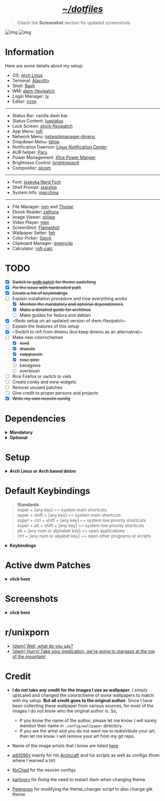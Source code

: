 <h1 align="center"><i><u>~/dotfiles</u></i></h1>

> Check the **Screenshot** section for updated screenshots

![img](/ss/dwm_gruvbox_cozy-night.png)
![img](/ss/dwm_nord_catppuccin-macchiato.png)

# Information
Here are some details about my setup:
- OS: [Arch Linux](https://archlinux.org/)
- Terminal: [Alacritty](https://github.com/alacritty/alacritty)
- Shell: [Bash](https://www.gnu.org/software/bash/)
- WM: [dwm-flexipatch](https://github.com/bakkeby/dwm-flexipatch)
- Login Manager: [ly](https://github.com/fairyglade/ly)
- Editor: [nvim](https://github.com/neovim/neovim)
---
- Status Bar: vanilla dwm bar
- Status Content: [luastatus](https://github.com/shdown/luastatus)
- Lock Screen: [slock-flexipatch](https://github.com/bakkeby/slock-flexipatch)
- App Menu: [rofi](https://github.com/davatorium/rofi)
- Network Menu: [networkmanager-dmenu](https://github.com/firecat53/networkmanager-dmenu)
- Dropdown Menu: [tdrop](https://github.com/noctuid/tdrop)
- Notification Daemon: [Linux Notification Center](https://github.com/phuhl/linux_notification_center)
- AUR helper: [Paru](https://github.com/Morganamilo/paru)
- Power Management: [Xfce Power Manger](https://docs.xfce.org/xfce/xfce4-power-manager/start)
- Brightness Control: [brightnessctl](https://github.com/Hummer12007/brightnessctl)
- Compositor: [picom](https://github.com/yshui/picom)
---
- Font: [Iosevka Nerd Font](https://www.nerdfonts.com/)
- Shell Prompt: [starship](https://github.com/starship/starship)
- System Info: [macchina](https://github.com/Macchina-CLI/macchina)
---
- File Manager: [nnn](https://github.com/jarun/nnn) and [Thunar](https://docs.xfce.org/xfce/thunar/start)
- Ebook Reader: [zathura](https://github.com/pwmt/zathura)
- Image Viewer: [qView](https://github.com/jurplel/qView)
- Video Player: [mpv](https://github.com/mpv-player/mpv)
- ScreenShot: [Flameshot](https://github.com/flameshot-org/flameshot)
- Wallpaper Setter: [feh](https://github.com/derf/feh)
- Color Picker: [Gpick](https://github.com/thezbyg/gpick)
- Clipboard Manager: [greenclip](https://github.com/erebe/greenclip)
- Calculator: [rofi-calc](https://github.com/svenstaro/rofi-calc)

# TODO
- [x] ~~Switch to [xrdb patch](https://dwm.suckless.org/patches/xrdb/) for theme switching~~
- [x] ~~Fix the issue with hardcoded path~~
- [x] ~~Create a list of keybindings~~
- [ ] Explain installation procedure and how everything works
	- [x] ~~Mention the mandatory and optional dependencies~~
	- [x] ~~Make a detailed guide for archlinux~~
	- [ ] Make guides for fedora and debian
- [x] ~Redo setup on an updated version of dwm-flexipatch~
- [ ] Explain the features of this setup
- [x] ~Switch to rofi from dmenu (but keep dmenu as an alternative)~
- [ ] Make new colorschemes
  - [x] ~~nord~~
  - [x] ~~dracula~~
  - [x] ~~catppuccin~~
  - [x] ~~rose-pine~~
  - [ ] kanagawa
  - [ ] everblush
- [ ] Rice Firefox or switch to vieb
- [ ] Create conky and eww widgets
- [ ] Remove unused patches
- [ ] Give credit to proper persons and projects
- [x] ~~Write my own neovim config~~

# Dependencies

<details>
<summary><b>Mandatory</b></summary>

- Xorg (for beginners, I recommend installing the whole package)
- xrdb (for reloading xresource colorschemes)
- A terminal emulator
	- if you use anything other than alacritty, modify the line ```static const char *termcmd[]  = { "alacritty", NULL };``` in ```~/.config/dwm/config.h``` to your terminal's name (__the theme_changer script will only change the colorschemes of wezterm, alacritty or kitty__)
- rofi (for opening programs, showing keybindings, changing theme, using as power menu, managing clipboard, using as a calculator etc)
- [luastatus](https://github.com/shdown/luastatus) (for status info)
- [feh](https://github.com/derf/feh) (for setting wallpaper)
- Font: Iosevka Nerd Font and Iosevka normal
	- You can also use any other nerd font, but don't forget to add that font to ```*fonts[]``` in ```~/.config/dwm/config.h``` and recompile)

</details>

<details>
<summary><b>Optional</b></summary>

You may choose not to install any of these and but doing so might make some things not work as intended
- Drop-down terminal: kitty
	- Drop-down creator - [tdrop](https://github.com/noctuid/tdrop)
	- If you want to use anothera terminal as a drop-down terminal, replace ```kitty``` to your preferred terminal name in this line -  ```RULE(.class = "kitty", .isfloating = 1)``` in ```~/.config/dwm/config.h```
- [Paru](https://github.com/Morganamilo/paru)
- [picom](https://github.com/yshui/picom)
- [networkmanager-dmenu](https://github.com/firecat53/networkmanager-dmenu)
- [brightnessctl](https://github.com/Hummer12007/brightnessctl)
- [starship](https://github.com/starship/starship)
- [macchina](https://github.com/Macchina-CLI/macchina)

</details>

# Setup 

<details>
<summary><b>Arch Linux or Arch based distro</b></summary>

> __Work in Progress!!!__
### Mandatory Steps

> __WARNING!!! Backup your dotfiles from your home directory. These steps below will overwrite your configs.__
> __WARNING! This rice only works on a 1920x1080 resolution display.__

> If you don't want to use my configs for programs other than dwm and dmenu, then manually change the ```~/.bin/dwm/theme_changer``` or else things might get out of control

- Clone this repo to your preferred directory and cd into it - ```git clone https://github.com/junnunkarim/dotfiles-linux && cd dotfiles-linux```

- Install mandatory dependencies
	- ```sudo pacman -Su --needed base-devel coreutils xorg alacritty lua feh ttf-iosevka-nerd ttc-iosevka wmctrl```
	- Install luastatus
		- ```sudo pacman -Su --needed cmake yajl python-docutils```
		- Continue from here - [luastatus](https://github.com/shdown/luastatus#installation)
- Copy necessary configs -
	- ```cp -rf .bin .Xresources .xinitrc ~```
    - If you won't use my bashrc then add ```.bin``` to your $PATH variable
    - __Do not copy ```.xsession``` as it will change your keyboard layout to dvorak.__
	- ```cp -rf .config/alacritty .config/dwm .config/rofi .config/wallpaper ~/.config/```
- Build dwm and dmenu
	- ```cd ~/.config/dwm && sudo make install```
	- ```cd ~/.config/dmenu && sudo make install```
- Create a desktop entry for dwm
	- ```sudo vim /usr/share/xsessions/dwm.desktop```
	```
	[Desktop Entry]
	Encoding=UTF-8
	Name=dwm
	Comment=the dynamic window manager
	Exec=dwm
	Icon=dwm
	Type=XSession
	```
- Open ```$HOME/.config/dwm/config.h``` in a text editor and modify the keybindings to your needs
- Extract the gtk themes from ```.themes``` directory to your ```$HOME/.themes``` directory
- Login to dwm using a display manager
	- After getting into dwm press ```super + t``` and choose any colorscheme (this is to load the wallpaper for the first time)

### Optional steps

> __For each options below, make sure that you are in the dotfiles-linux directory__

- Install paru (AUR helper)
	- ```git clone https://aur.archlinux.org/paru.git```
	- ```cd paru```
	- ```makepkg -si```
- If you want to use my ```.bashrc```
	- ```cp .bashrc ~```
	- ```sudo pacman -Su --needed exa starship```
	- ```paru -S --needed macchina```
- nvim dotfiles
  - ```cp -rf .config/nvim ~/.config```
- If you want to use my ```.vimrc``` 
	- ```cp .vimrc ~```
	- install [vim-plug](https://github.com/junegunn/vim-plug)
	- setup [coc-nvim](https://github.com/neoclide/coc.nvim)
- brightnessctl
	- ```sudo pacman -Su --needed brightnessctl```
- picom
	- ```sudo pacman -Su --needed picom```
- networkmanager-dmenu
	- ```paru -S --needed networkmanager-dmenu-git```
- redshift
	- ```sudo pacman -Su --needed redshift```
- Dropdown terminal
	- ```paru -S --needed kitty tdrop tmux```
	- ```cp -rf .config/kitty ~/.config```
- zathura
	- ```sudo pacman -Su --needed zathura```
	- ```cp -rf .config/zathura ~/.config/```
- slock
	- ```cp -rf .config/slock ~/.config/```
	- ```cd ~/.config/slock && sudo make install```
	- Continue lockscreen setup using [arch wiki - slock](https://wiki.archlinux.org/title/Slock)

</details>

# Default Keybindings
> __Standards__ <br>
> super + [any key] == system main shortcuts <br>
> super + shift + [any key] == system main shortcuts <br>
> super + ctrl + shift + [any key] == system low priority shortcuts <br>
> super + alt + shift + [any key] == system low priority shortcuts <br>
> alt + [any num or alphabet key] == open applications  <br>
> ctrl + [any num or alpabet key] == open other programs or scripts <br>

<details>
<summary><b>Keybindings</b></summary>

| __Keybinding__								| __Action__ |
| --- 													| --- |
| super + b											| toggle bar on/off |
| super + s											| switch a window form stack with master |
| super + c											| close a program	|
| super + shift + q							| quit dwm (only if all programs are closed) |
| super + space									| toggle floating on/off |
| super + left/right						| increase/decrease window size |
| super + shift + ctrl + space 	| cycle through all layouts |
| super + tab										| move through active tags clockwise |
| super + backtick							| move through active tags anti-clockwise |
| super + 0 (zero)							| toggle gaps on/of |
| super + shift + i							| hide/unhide window |
| super + shift + r							| restart dwm |
| super + f											| toggle fullscreen |
| super + 0-9										| go to the specified tag |
| super + shift + 0-9						| move selected window to the specified tag |
| alt + tab											| move through window focus clockwise |
| alt + backtick								| move through window focus anti-clockwise |

| __Keybinding__								| __Action__ |
| ---														| --- |
| super + return/enter					| open terminal |
| super + shift + return/enter	| open dropdown terminal |
| super + l											| lock screen |
| super + n											| open network menu |
| super + t											| open theme switcher |
| super + x											| open powermenu |
| super + k											| show all keybindings |
| super + d											| open rofi |
| super + h											| open clipboad manager (greenclip) |
| super + r											| open calculator (rofi-calc) |
| super + ctrl + r							| turn on bluelight filter (redshift) |
| super + ctrl + n							| turn off bluelight filter (redshift) |
| super + ctrl + p              | turn on compositor (picom) |
| super + ctrl + u              | turn on compositor (picom) |
| super + ctrl + g							| open color picker (gpick) |
| super + alt + f								| open file manager (thunar) |
| super + alt + n								| open file manager (nnn) |
| super + alt + b								| open chromium |
| super + alt + e								| open firefox |
| super + alt + e								| open neovim |
| super + alt + h								| open btop |
| prtsc													| take fullscreen screenshot now |
| super + prtsc									| take interective screenshot |
| alt + prtsc										| take fullscreen screenshot after 5 sec |
| ctrl + prtsc									| take fullscreen screenshot after 10 sec |
| super + F1										| increase brightness |
| super + F2										| decrease brightness |
| super + F5										| increase volume |
| super + F6										| decrease volume |
| super + F7										| toggle mute on/off |

</details>

# Active dwm Patches

<details>
<summary><b>click here</b></summary>

- BAR_AWESOMEBAR_PATCH
- BAR_LTSYMBOL_PATCH
- BAR_STATUS_PATCH
- BAR_STATUSBUTTON_PATCH
- BAR_STATUS2D_PATCH
- BAR_SYSTRAY_PATCH
- BAR_UNDERLINETAGS_PATCH  
- BAR_TITLE_LEFT_PAD_PATCH 
- BAR_BORDER_PATCH 
- BAR_CENTEREDWINDOWNAME_PATCH 
- BAR_EWMHTAGS_PATCH
- BAR_IGNORE_XFT_ERRORS_WHEN_DRAWING_TEXT_PATCH
- BAR_PADDING_VANITYGAPS_PATCH 
- ATTACHBOTTOM_PATCH
- CENTER_PATCH
- COMBO_PATCH 
- COOL_AUTOSTART_PATCH
- CYCLELAYOUTS_PATCH
- FOCUSONNETACTIVE_PATCH
- FSIGNAL_PATCH
- LOSEFULLSCREEN_PATCH
- NET_CLIENT_LIST_STACKING_PATCH 
- ONLYQUITONEMPTY_PATCH
- RESTARTSIG_PATCH
- SHIFTVIEW_CLIENTS_PATCH 
- STACKER_PATCH 
- SWITCHTAG_PATCH 
- TOGGLEFULLSCREEN_PATCH 
- VANITYGAPS_PATCH 
- VANITYGAPS_MONOCLE_PATCH
- XRDB_PATCH
- ZOOMSWAP_PATCH
- TILE_LAYOUT
- MONOCLE_LAYOUT

</details>

# Screenshots

<details>
<summary><b>click here</b></summary>

## Catppuccin (Macchiato) 
![img](/ss/dwm_catppuccin_macchiato_1.png)
![img](/ss/dwm_catppuccin_macchiato_2.png)
![img](/ss/dwm_catppuccin_macchiato_3.png)
## Cozy-Night 
![img](/ss/dwm_cozy-night_1.png)
![img](/ss/dwm_cozy-night_4.png)
## Dracula
![img](/ss/dwm_dracula_1.png)
![img](/ss/dwm_dracula_2.png)
![img](/ss/dwm_dracula_3.png)
## Gruvbox
![img](/ss/dwm_gruvbox_1.png)
![img](/ss/dwm_gruvbox_2.png)
![img](/ss/dwm_gruvbox_3.png)
## Nord
![img](/ss/dwm_nord_1.png)
![img](/ss/dwm_nord_2.png)
![img](/ss/dwm_nord_3.png)

</details>

# r/unixporn
- [[dwm] Well, what do you say?](https://www.reddit.com/r/unixporn/comments/un7we2/dwm_well_what_do_you_say/?utm_source=share&utm_medium=web2x&context=3)
- [[dwm] Hurry! Take your medication, we're going to stargaze at the top of the mountain!](https://www.reddit.com/r/unixporn/comments/vv2ssi/dwm_hurry_take_your_medication_were_going_to/?utm_source=share&utm_medium=web2x&context=3)

# Credit
- __I do not take any credit for the images I use as wallpaper__. I simply upscaled and changed the colorscheme of some wallpapers to match with my setup. __But all credit goes to the original author__. Since I have been collecting these wallpaper from various sources, for most of the images I do not know who the original author is. So,
  - If you know the name of the author, please let me know. I will surely mention their name in ```.config/wallpaper``` directory.
  - If you are the artist and you do not want me to redistribute your art, then let me know. I will remove your art from my git repo.
- Name of the image artists that I know are listed [here](/.config/wallpaper/README.md)

- [adi1090x](https://github.com/adi1090x) mainly for his [Archcraft](https://archcraft.io/) and his scripts as well as configs (from where I learned a lot)
- [NvChad](https://github.com/NvChad) for the neovim configs
- [karlivory](https://github.com/karlivory) for fixing the need to restart dwm when changing theme
- [Petingoso](https://github.com/Petingoso) for modifying the theme_changer script to also change gtk theme
